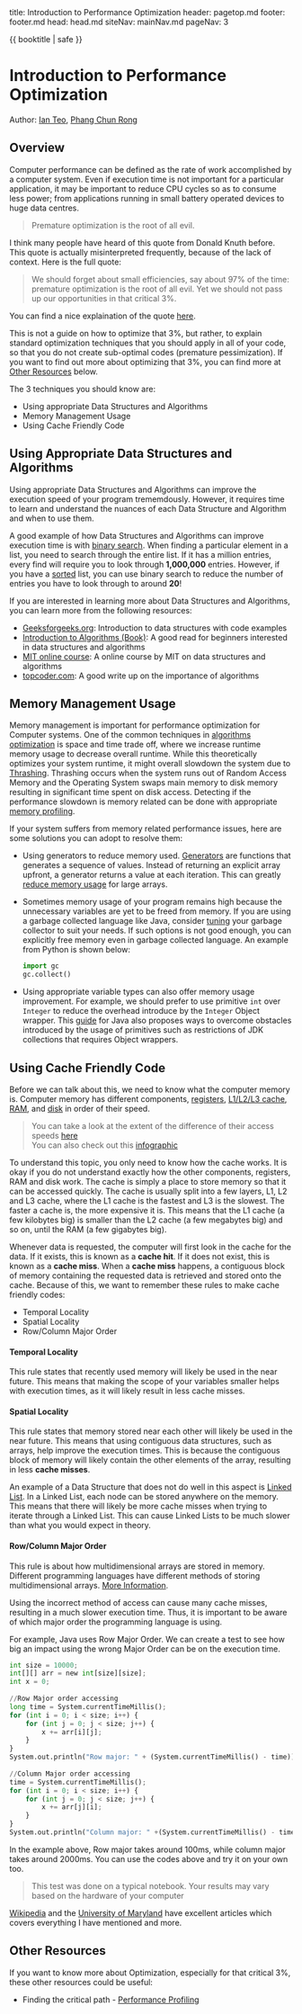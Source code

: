 <frontmatter>
  title: Introduction to Performance Optimization
  header: pagetop.md
  footer: footer.md
  head: head.md
  siteNav: mainNav.md
  pageNav: 3
</frontmatter>

<div class="website-content">

{{ booktitle | safe }}

# Introduction to Performance Optimization

Author: [Ian Teo](https://github.com/IanTeo), [Phang Chun Rong](https://www.github.com/Crphang)

## Overview

Computer performance can be defined as the rate of work accomplished by a computer system. Even if execution time is not important for a particular application, it may be important to reduce CPU cycles so as to consume less power; from applications running in small battery operated devices to huge data centres.

> Premature optimization is the root of all evil.

I think many people have heard of this quote from Donald Knuth before. This quote is actually misinterpreted frequently, because of the lack of context. Here is the full quote:

> We should forget about small efficiencies, say about 97% of the time: premature optimization is the root of all evil. Yet we should not pass up our opportunities in that critical 3%.

You can find a nice explaination of the quote [here](https://wiki.c2.com/?PrematureOptimization).

This is not a guide on how to optimize that 3%, but rather, to explain standard optimization techniques that you should apply in all of your code, so that you do not create sub-optimal codes (premature pessimization). If you want to find out more about optimizing that 3%, you can find more at [Other Resources](#other-resources) below.

The 3 techniques you should know are:

* Using appropriate Data Structures and Algorithms
* Memory Management Usage
* Using Cache Friendly Code

## Using Appropriate Data Structures and Algorithms

Using appropriate Data Structures and Algorithms can improve the execution speed of your program trememdously. However, it requires time to learn and understand the nuances of each Data Structure and Algorithm and when to use them.

A good example of how Data Structures and Algorithms can improve execution time is with [binary search](https://www.tutorialspoint.com/data_structures_algorithms/binary_search_algorithm.htm). When finding a particular element in a list, you need to search through the entire list. If it has a million entries, every find will require you to look through **1,000,000** entries. However, if you have a [sorted](https://www.tutorialspoint.com/data_structures_algorithms/sorting_algorithms.htm) list, you can use binary search to reduce the number of entries you have to look through to around **20**!

If you are interested in learning more about Data Structures and Algorithms, you can learn more from the following resources:

* [Geeksforgeeks.org](https://www.geeksforgeeks.org/data-structures/): Introduction to data structures with code examples
* [Introduction to Algorithms (Book)](https://www.amazon.com/Introduction-Algorithms-3rd-MIT-Press/dp/0262033844): A good read for beginners interested in data structures and algorithms
* [MIT online course](https://courses.csail.mit.edu/6.851/spring12/lectures/): A online course by MIT on data structures and algorithms
* [topcoder.com](https://www.topcoder.com/community/data-science/data-science-tutorials/the-importance-of-algorithms/): A good write up on the importance of algorithms

## Memory Management Usage

Memory management is important for performance optimization for Computer systems. One of the common techniques in [algorithms optimization](#using-appropriate-data-structures-and-algorithms) is space and time trade off, where we increase runtime memory usage to decrease overall runtime. While this theoretically optimizes your system runtime, it might overall slowdown the system due to [Thrashing](https://en.wikipedia.org/wiki/Thrashing_(computer_science)). Thrashing occurs when the system runs out of Random Access Memory and the Operating System swaps main memory to disk memory resulting in  significant time spent on disk access. Detecting if the performance slowdown is memory related can be done with appropriate [memory profiling](PerformanceProfiling.html).

If your system suffers from memory related performance issues, here are some solutions you can adopt to resolve them:

- Using generators to reduce memory used. [Generators](https://en.wikipedia.org/wiki/Generator_(computer_programming)) are functions that generates a sequence of values. Instead of returning an explicit array upfront, a generator returns a value at each iteration. This can greatly [reduce memory usage](https://letstalkdata.com/2015/05/how-to-use-python-generators-to-save-memory/) for large arrays.
- Sometimes memory usage of your program remains high because the unnecessary variables are yet to be freed from memory. If you are using a garbage collected language like Java, consider [tuning](https://www.javacodegeeks.com/2017/11/minimize-java-memory-usage-right-garbage-collector.html) your garbage collector to suit your needs. If such options is not good enough, you can explicitly free memory even in garbage collected language. An example from Python is shown below:
    
    ```python
    import gc
    gc.collect()
    ```

- Using appropriate variable types can also offer memory usage improvement. For example, we should prefer to use primitive `int` over `Integer` to reduce the overhead introduce by the `Integer` Object wrapper. This [guide](https://java-performance.info/overview-of-memory-saving-techniques-java/) for Java also proposes ways to overcome obstacles introduced by the usage of primitives such as restrictions of JDK collections that requires Object wrappers.

## Using Cache Friendly Code

Before we can talk about this, we need to know what the computer memory is. Computer memory has different components, [registers](https://en.wikipedia.org/wiki/Processor_register), [L1/L2/L3 cache](https://www.cs.umd.edu/class/fall2001/cmsc411/proj01/cache/cache.html), [RAM](https://en.wikipedia.org/wiki/Random-access_memory), and [disk](https://en.wikipedia.org/wiki/Hard_disk_drive) in order of their speed.

> You can take a look at the extent of the difference of their access speeds [here](https://gist.github.com/jboner/2841832) <br>
> You can also check out this [infographic](https://imgur.com/8LIwV4C)

To understand this topic, you only need to know how the cache works. It is okay if you do not understand exactly how the other components, registers, RAM and disk work. The cache is simply a place to store memory so that it can be accessed quickly. The cache is usually split into a few layers, L1, L2 and L3 cache, where the L1 cache is the fastest and L3 is the slowest. The faster a cache is, the more expensive it is. This means that the L1 cache (a few kilobytes big) is smaller than the L2 cache (a few megabytes big) and so on, until the RAM (a few gigabytes big).

Whenever data is requested, the computer will first look in the cache for the data. If it exists, this is known as a **cache hit**. If it does not exist, this is known as a **cache miss**. When a **cache miss** happens, a contiguous block of memory containing the requested data is retrieved and stored onto the cache. Because of this, we want to remember these rules to make cache friendly codes:

* Temporal Locality
* Spatial Locality
* Row/Column Major Order

#### Temporal Locality

This rule states that recently used memory will likely be used in the near future. This means that making the scope of your variables smaller helps with execution times, as it will likely result in less cache misses.

#### Spatial Locality

This rule states that memory stored near each other will likely be used in the near future. This means that using contiguous data structures, such as arrays, help improve the execution times. This is because the contiguous block of memory will likely contain the other elements of the array, resulting in less **cache misses**.

An example of a Data Structure that does not do well in this aspect is [Linked List](https://www.tutorialspoint.com/data_structures_algorithms/linked_list_algorithms.htm). In a Linked List, each node can be stored anywhere on the memory. This means that there will likely be more cache misses when trying to iterate through a Linked List. This can cause Linked Lists to be much slower than what you would expect in theory.

#### Row/Column Major Order

This rule is about how multidimensional arrays are stored in memory. Different programming languages have different methods of storing multidimensional arrays. [More Information](https://en.wikipedia.org/wiki/Row-_and_column-major_order).

Using the incorrect method of access can cause many cache misses, resulting in a much slower execution time. Thus, it is important to be aware of which major order the programming language is using.

For example, Java uses Row Major Order. We can create a test to see how big an impact using the wrong Major Order can be on the execution time.

```python
int size = 10000;
int[][] arr = new int[size][size];
int x = 0;
 
//Row Major order accessing
long time = System.currentTimeMillis();
for (int i = 0; i < size; i++) {
    for (int j = 0; j < size; j++) {
        x += arr[i][j];
    }
}
System.out.println("Row major: " + (System.currentTimeMillis() - time));
 
//Column Major order accessing
time = System.currentTimeMillis();
for (int i = 0; i < size; i++) {
    for (int j = 0; j < size; j++) {
        x += arr[j][i];
    }
}
System.out.println("Column major: " +(System.currentTimeMillis() - time));
```

In the example above, Row major takes around 100ms, while column major takes around 2000ms. You can use the codes above and try it on your own too.

> This test was done on a typical notebook. Your results may vary based on the hardware of your computer

[Wikipedia](https://en.wikipedia.org/wiki/Locality_of_reference) and the [University of Maryland](https://www.cs.umd.edu/class/fall2001/cmsc411/proj01/cache/matrix.html) have excellent articles which covers everything I have mentioned and more.

## Other Resources

If you want to know more about Optimization, especially for that critical 3%, these other resources could be useful:

* Finding the critical path - [Performance Profiling](PerformanceProfiling.html)

</div>
